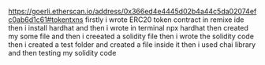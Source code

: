 https://goerli.etherscan.io/address/0x366ed4e4445d02b4a44c5da02074efc0ab6d1c61#tokentxns
firstly i wrote ERC20 token contract in remixe ide then i install hardhat and then i wrote in terminal npx hardhat then created my some file and  then i creeated a solidity file then i wrote the solidity code then i created a test folder and created a file inside it then i used chai library and then testing my solidity code
